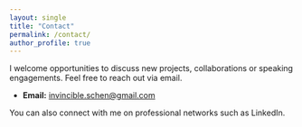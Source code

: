 ```yaml
---
layout: single
title: "Contact"
permalink: /contact/
author_profile: true
---
```


I welcome opportunities to discuss new projects, collaborations or speaking engagements. Feel free to reach out via email.

- **Email:** [invincible.schen@gmail.com](mailto:invincible.schen@gmail.com)

You can also connect with me on professional networks such as LinkedIn.
